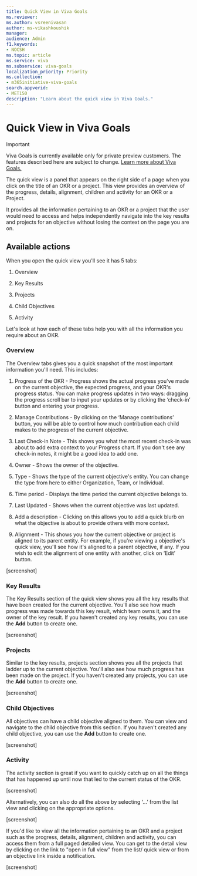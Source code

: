 ```yaml
---
title: Quick View in Viva Goals
ms.reviewer: 
ms.author: vsreenivasan
author: ms-vikashkoushik
manager: 
audience: Admin
f1.keywords:
- NOCSH
ms.topic: article
ms.service: viva
ms.subservice: viva-goals
localization_priority: Priority
ms.collection:  
- m365initiative-viva-goals  
search.appverid:
- MET150
description: "Learn about the quick view in Viva Goals."
---
```


# Quick View in Viva Goals

> [!IMPORTANT] 
> Viva Goals is currently available only for private preview customers. The features described here are subject to change. [Learn more about Viva Goals.](https://go.microsoft.com/fwlink/?linkid=2189933)

The quick view is a panel that appears on the right side of a page when you click on the title of an OKR or a project. This view provides an overview of the progress, details, alignment, children and activity for an OKR or a Project.

It provides all the information pertaining to an OKR or a project that the user would need to access and helps independently navigate into the key results and projects for an objective without losing the context on the page you are on.  

## Available actions

When you open the quick view you'll see it has 5 tabs:

1. Overview

1. Key Results

1. Projects

1. Child Objectives

1. Activity

Let's look at how each of these tabs help you with all the information you require about an OKR.

### Overview

The Overview tabs gives you a quick snapshot of the most important information you'll need. This includes:

1. Progress of the OKR - Progress shows the actual progress you've made on the current objective, the expected progress, and your OKR's progress status. You can make progress updates in two ways: dragging the progress scroll bar to input your updates or by clicking the ‘check-in’ button and entering your progress. 

2. Manage Contributions - By clicking on the ‘Manage contributions’ button, you will be able to control how much contribution each child makes to the progress of the current objective. 

3. Last Check-in Note - This shows you what the most recent check-in was about to add extra context to your Progress chart. If you don't see any check-in notes, it might be a good idea to add one.

4. Owner - Shows the owner of the objective.

5. Type - Shows the type of the current objective's entity. You can change the type from here to either Organization, Team, or Individual.

6. Time period - Displays the time period the current objective belongs to. 

7. Last Updated - Shows when the current objective was last updated.

8. Add a description - Clicking on this allows you to add a quick blurb on what the objective is about to provide others with more context.

9. Alignment - This shows you how the current objective or project is aligned to its parent entity. For example, if you're viewing a objective's quick view, you'll see how it's aligned to a parent objective, if any. If you wish to edit the alignment of one entity with another, click on ‘Edit’ button. 

[screenshot] 

### Key Results

The Key Results section of the quick view shows you all the key results that have been created for the current objective. You'll also see how much progress was made towards this key result, which team owns it, and the owner of the key result. If you haven't created any key results, you can use the **Add** button to create one.

[screenshot] 

### Projects

Similar to the key results, projects section shows you all the projects that ladder up to the current objective. You'll also see how much progress has been made on the project. If you haven't created any projects, you can use the **Add** button to create one.

[screenshot] 

### Child Objectives

All objectives can have a child objective aligned to them. You can view and navigate to the child objective from this section. If you haven't created any child objective, you can use the **Add** button to create one.

[screenshot] 

### Activity

The activity section is great if you want to quickly catch up on all the things that has happened up until now that led to the current status of the OKR.

[screenshot] 

Alternatively, you can also do all the above by selecting ‘...’ from the list view and clicking on the appropriate options. 

[screenshot] 

If you'd like to view all the information pertaining to an OKR and a project such as the progress, details, alignment, children and activity, you can access them from a full paged detailed view. You can get to the detail view by clicking on the link to "open in full view" from the list/ quick view or from an objective link inside a notification.

[screenshot] 
